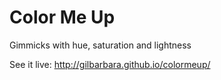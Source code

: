 Color Me Up
=================
Gimmicks with hue, saturation and lightness  

See it live: <a href="http://gilbarbara.github.io/colormeup/" target="_blank">http://gilbarbara.github.io/colormeup/</a>